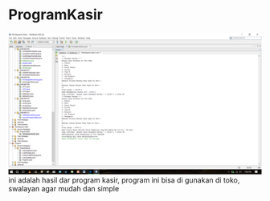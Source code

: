 # ProgramKasir
![alt text](https://github.com/DimasAfifRehardendi/ProgramKasir/blob/master/Screenshot%20(89).png)
ini adalah hasil dar program kasir, program ini bisa di gunakan di toko, swalayan agar mudah dan simple 

